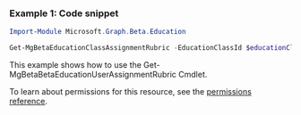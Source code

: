 ### Example 1: Code snippet

```powershellImport-Module Microsoft.Graph.Beta.Education

Get-MgBetaEducationClassAssignmentRubric -EducationClassId $educationClassId -EducationAssignmentId $educationAssignmentId
```
This example shows how to use the Get-MgBetaBetaEducationUserAssignmentRubric Cmdlet.
To learn about permissions for this resource, see the [permissions reference](/graph/permissions-reference).


